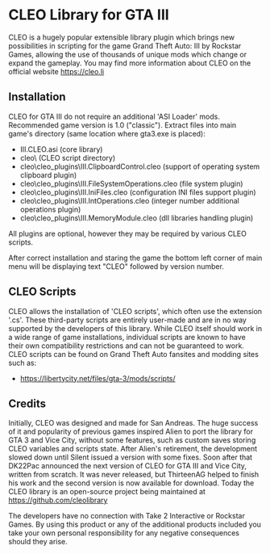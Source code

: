 # CLEO Library for GTA III

CLEO is a hugely popular extensible library plugin which brings new possibilities in scripting for the game Grand Theft Auto: III by Rockstar Games, allowing the use of thousands of unique mods which change or expand the gameplay. You may find more information about CLEO on the official website https://cleo.li

## Installation

CLEO for GTA III do not require an additional 'ASI Loader' mods.
Recommended game version is 1.0 ("classic").
Extract files into main game's directory (same location where gta3.exe is placed):

- III.CLEO.asi (core library)
- cleo\ (CLEO script directory)
- cleo\cleo_plugins\III.ClipboardControl.cleo (support of operating system clipboard plugin)
- cleo\cleo_plugins\III.FileSystemOperations.cleo (file system plugin)
- cleo\cleo_plugins\III.IniFiles.cleo (configuration INI files support plugin)
- cleo\cleo_plugins\III.IntOperations.cleo (integer number additional operations plugin)
- cleo\cleo_plugins\III.MemoryModule.cleo (dll libraries handling plugin)

All plugins are optional, however they may be required by various CLEO scripts.

After correct installation and staring the game the bottom left corner of main menu will be displaying text "CLEO" followed by version number.

## CLEO Scripts

CLEO allows the installation of 'CLEO scripts', which often use the extension '.cs'. These third-party scripts are entirely user-made and are in no way supported by the developers of this library. While CLEO itself should work in a wide range of game installations, individual scripts are known to have their own compatibility restrictions and can not be guaranteed to work.
CLEO scripts can be found on Grand Theft Auto fansites and modding sites such as:

- https://libertycity.net/files/gta-3/mods/scripts/

## Credits

Initially, CLEO was designed and made for San Andreas. The huge success of it and popularity of previous games inspired Alien to port the library for GTA 3 and Vice City, without some features, such as custom saves storing CLEO variables and scripts state. After Alien's retirement, the development slowed down until Silent issued a version with some fixes. Soon after that DK22Pac announced the next version of CLEO for GTA III and Vice City, written from scratch. It was never released, but ThirteenAG helped to finish his work and the second version is now available for download. 
Today the CLEO library is an open-source project being maintained at https://github.com/cleolibrary
 
The developers have no connection with Take 2 Interactive or Rockstar Games.
By using this product or any of the additional products included you take your own personal responsibility for any negative consequences should they arise.
